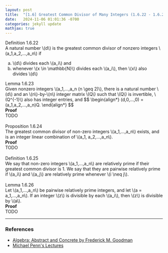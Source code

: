```yaml
---
layout: post
title:  "[1.6] Greatest Common Divisor of Many Integers (1.6.22 - 1.6.25)"
date:   2024-11-06 01:01:36 -0700
categories: jekyll update
mathjax: true
---
```

<!------------------------------------------------------------------------------------>
<div class="mintheaderdiv">
Definition 1.6.22
</div>
<div class="mintbodydiv">
A natural number \(d\) is the greatest common divisor of nonzero integers \(a_1,a_2,...,a_n\) if
<ol type="a">
	<li>\(d\) divides each \(a_i\) and</li>
	<li>whenever \(x \in \mathbb{N}\) divides each \(a_i\), then \(x\) also divides \(d\)</li>
</ol>
</div>
<!------------------------------------------------------------------------------------>
<div class="yellowheaderdiv">
Lemma 1.6.23
</div>
<div class="yellowbodydiv">
Given nonzero integers \(a_1,...,a_n (n \geq 2)\), there is a natural number \(d\) and an \(n\)-by-\(n\) integer matrix \(Q\) such that \(Q\) is invertible, \(Q^{-1}\) also has integer entries, and
$$
\begin{align*}
(d,0,...,0) = (a_1,a_2,...,a_n)Q.
\end{align*}
$$
</div>
<!------------------------------------------------------------------------------------>
<b>Proof</b>
<br>
TODO
<br>
<br>
<!------------------------------------------------------------------------------------>
<div class="peachheaderdiv">
Proposition 1.6.24
</div>
<div class="peachbodydiv">
The greatest common divisor of non-zero integers \(a_1,...,a_n\) exists, and is an integer linear combination of \(a_1, a_2,...,a_n\).
</div>
<!------------------------------------------------------------------------------------>
<b>Proof</b>
<br>
TODO
<br>
<br>
<!------------------------------------------------------------------------------------>
<div class="mintheaderdiv">
Definition 1.6.25
</div>
<div class="mintbodydiv">
We say that non-zero integers \(a_1,...,a_n\) are relatively prime if their greatest common divisor is 1. 
We say that they are pairwise relatively prime if \(a_i\) and \(a_j\) are relatively prime whenever \(i \neq j\).
</div>
<br>
<!------------------------------------------------------------------------------------>
<div class="yellowheaderdiv">
Lemma 1.6.26
</div>
<div class="yellowbodydiv">
Let \(a_1,...,a_n\) be pairwise relatively prime integers, and let \(a = a_1,...,a_n\). If an integer \(z\) is divisible by each \(a_i\), then \(z\) is divisible by \(a\).
</div>
<b>Proof</b>
<br>
TODO
<hr>

<!------------------------------------------------------------------------------------>
<h3>References</h3>
<ul>
<li><a href="https://homepage.divms.uiowa.edu/~goodman/algebrabook.dir/algebrabook.html">Algebra: Abstract and Concrete by Frederick M. Goodman</a></li>
<li><a href="https://www.youtube.com/watch?v=8cikffEcyPI&t=5s">Michael Penn's Lectures</a></li>
</ul>






















